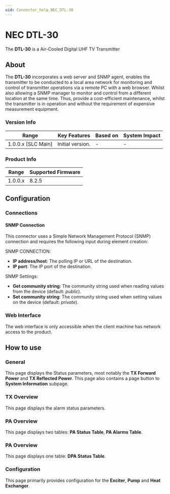 ```yaml
---
uid: Connector_help_NEC_DTL-30
---
```


# NEC DTL-30

The **DTL-30** is a Air-Cooled Digital UHF TV Transmitter

## About

The **DTL-30** incorporates a web server and SNMP agent, enables the transmitter to be conducted to a local area network for monitoring and control of transmitter operations via a remote PC with a web browser. Whilst also allowing a SNMP manager to monitor and control from a different location at the same time. Thus, provide a cost-efficient maintenance, whilst the transmitter is in operation and without the requirement of expensive measurement equipment.

### Version Info

| Range                | Key Features     | Based on     | System Impact     |
|----------------------|------------------|--------------|-------------------|
| 1.0.0.x \[SLC Main\] | Initial version. | \-           | \-                |

### Product Info

| Range     | Supported Firmware     |
|-----------|------------------------|
| 1.0.0.x   | 8.2.5                  |

## Configuration

### Connections

#### SNMP Connection

This connector uses a Simple Network Management Protocol (SNMP) connection and requires the following input during element creation:

SNMP CONNECTION:

- **IP address/host**: The polling IP or URL of the destination.
- **IP port**: The IP port of the destination.

SNMP Settings:

- **Get community string**: The community string used when reading values from the device (default: *public*).
- **Set community string**: The community string used when setting values on the device (default: *private*).

### Web Interface

The web interface is only accessible when the client machine has network access to the product.

## How to use

### General

This page displays the Status parameters, most notably the **TX Forward Power** and **TX Reflected Power**. This page also contains a page button to **System Information** subpage.

### TX Overview

This page displays the alarm status parameters.

### PA Overview

This page displays two tables: **PA Status Table**, **PA Alarms Table**.

### PA Overview

This page displays one table: **DPA Status Table**.

### Configuration

This page primarily provides configuration for the **Exciter**, **Pump** and **Heat Exchanger**.

